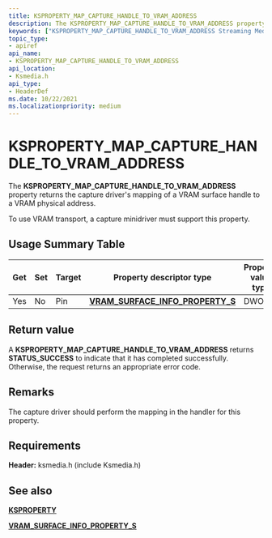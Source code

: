 ```yaml
---
title: KSPROPERTY_MAP_CAPTURE_HANDLE_TO_VRAM_ADDRESS
description: The KSPROPERTY_MAP_CAPTURE_HANDLE_TO_VRAM_ADDRESS property returns the capture driver's mapping of a VRAM surface handle to a VRAM physical address.To use VRAM transport, a capture minidriver must support this property.
keywords: ["KSPROPERTY_MAP_CAPTURE_HANDLE_TO_VRAM_ADDRESS Streaming Media Devices"]
topic_type:
- apiref
api_name:
- KSPROPERTY_MAP_CAPTURE_HANDLE_TO_VRAM_ADDRESS
api_location:
- Ksmedia.h
api_type:
- HeaderDef
ms.date: 10/22/2021
ms.localizationpriority: medium
---
```


# KSPROPERTY_MAP_CAPTURE_HANDLE_TO_VRAM_ADDRESS

The **KSPROPERTY_MAP_CAPTURE_HANDLE_TO_VRAM_ADDRESS** property returns the capture driver's mapping of a VRAM surface handle to a VRAM physical address.

To use VRAM transport, a capture minidriver must support this property.

## Usage Summary Table

| Get | Set | Target | Property descriptor type | Property value type |
|--|--|--|--|--|
| Yes | No | Pin | [**VRAM_SURFACE_INFO_PROPERTY_S**](/windows-hardware/drivers/ddi/ksmedia/ns-ksmedia-vram_surface_info_property_s) | DWORD |

## Return value

A **KSPROPERTY_MAP_CAPTURE_HANDLE_TO_VRAM_ADDRESS** returns **STATUS_SUCCESS** to indicate that it has completed successfully. Otherwise, the request returns an appropriate error code.

## Remarks

The capture driver should perform the mapping in the handler for this property.

## Requirements

**Header:** ksmedia.h (include Ksmedia.h)

## See also

[**KSPROPERTY**](ksproperty-structure.md)

[**VRAM_SURFACE_INFO_PROPERTY_S**](/windows-hardware/drivers/ddi/ksmedia/ns-ksmedia-vram_surface_info_property_s)
